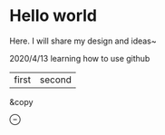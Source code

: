 # Hello world
Here. I will share my design and ideas~

2020/4/13 learning how to use github

<table>
    <tr>
        <td> first </td>
        <td> second </td>
    </tr>
</table>

&copy
<!DOCTYPE html>
<html>
<head>
  <title>Render</title>
  <meta name="referrer" content="never">
    <script src="/assets/ipynb-4ffece0c9e76d61e11334fc54a86a1bc.js"></script><link rel="stylesheet" href="/assets/ipynb-cdc8a2c29b9e77afb5ead41e895d2850.css">


</head>
</head>
<body
   class="is-embedded "
   data-render-url="https://render.githubusercontent.com"
   data-github-hostname="github.com"
>
  <div class="render-shell js-render-shell"    data-document-nwo="weberlu88/NCUBigDataClub-2020-Spring-WebCrawler-Tutor"
   data-document-commit="86668464c9a12fb7d4995baa4c6350e4a896937c"
   data-document-path="3 爬蟲實戰 - 股票篇.ipynb"
   data-file="https://github-render.s3.amazonaws.com/prod/9502e64eb2fb44fa01d8745996d6274f-render.html?AWSAccessKeyId=AKIAJILR36AMCOMBK3MQ&amp;Signature=//uI2wRpJ93lKPZkf/xdozLVDR0%3D&amp;Expires=1589806067"
   data-meta="https://github-render.s3.amazonaws.com/prod/9502e64eb2fb44fa01d8745996d6274f-meta.json?AWSAccessKeyId=AKIAJILR36AMCOMBK3MQ&amp;Signature=xJgR1KZ0nwhuSTgih09%2BOgaz8pM%3D&amp;Expires=1589806067"
>
    

<div class="render-info">
  <div class="js-viewer-health render-health">
    <span class="symbol">&#8854;</span>
    <span class="js-message message"></span>
  </div>
</div>

<div id="notebook" class="js-html"></div>

  </div>

  

</body>
</html>
